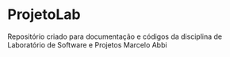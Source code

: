 # ProjetoLab
Repositório criado para documentação e códigos da disciplina de Laboratório de Software e Projetos
Marcelo Abbi
